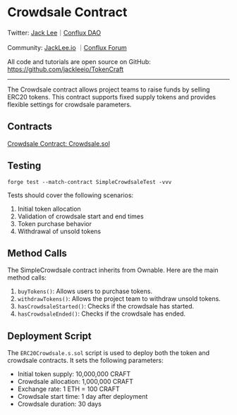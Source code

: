 # Crowdsale Contract

Twitter: [Jack Lee](https://x.com/jackleeio)｜[Conflux DAO](https://x.com/ConfluxDAO)

Community: [JackLee.io](https://jacklee.io/) ｜[Conflux Forum](https://forum.conflux.fun/)

All code and tutorials are open source on GitHub: https://github.com/jackleeio/TokenCraft

---

The Crowdsale contract allows project teams to raise funds by selling ERC20 tokens. This contract supports fixed supply tokens and provides flexible settings for crowdsale parameters.

## Contracts

[Crowdsale Contract: Crowdsale.sol](../../src/ERC20/Crowdsale.sol)

## Testing

```
forge test --match-contract SimpleCrowdsaleTest -vvv
```

Tests should cover the following scenarios:
1. Initial token allocation
2. Validation of crowdsale start and end times
3. Token purchase behavior
4. Withdrawal of unsold tokens

## Method Calls

The SimpleCrowdsale contract inherits from Ownable. Here are the main method calls:

1. `buyTokens()`: Allows users to purchase tokens.
2. `withdrawTokens()`: Allows the project team to withdraw unsold tokens.
3. `hasCrowdsaleStarted()`: Checks if the crowdsale has started.
4. `hasCrowdsaleEnded()`: Checks if the crowdsale has ended.

## Deployment Script

The `ERC20Crowdsale.s.sol` script is used to deploy both the token and crowdsale contracts. It sets the following parameters:

- Initial token supply: 10,000,000 CRAFT
- Crowdsale allocation: 1,000,000 CRAFT
- Exchange rate: 1 ETH = 100 CRAFT
- Crowdsale start time: 1 day after deployment
- Crowdsale duration: 30 days